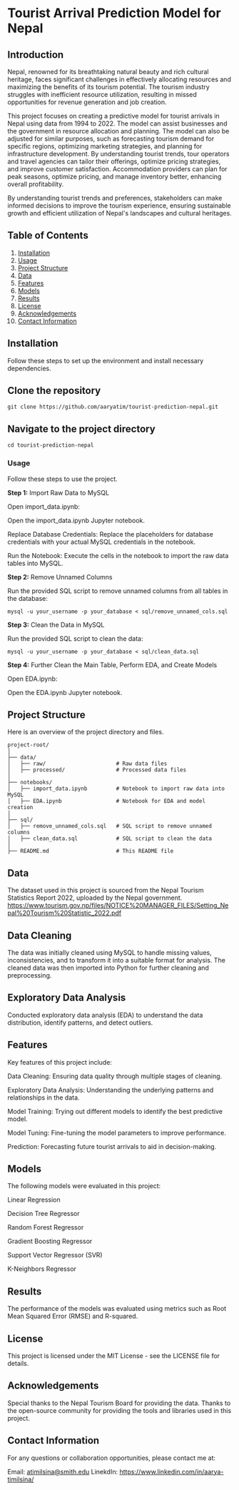 
# Tourist Arrival Prediction Model for Nepal

## Introduction
Nepal, renowned for its breathtaking natural beauty and rich cultural heritage, faces significant challenges in effectively allocating resources and maximizing the benefits of its tourism potential. The tourism industry struggles with inefficient resource utilization, resulting in missed opportunities for revenue generation and job creation.

This project focuses on creating a predictive model for tourist arrivals in Nepal using data from 1994 to 2022. The model can assist businesses and the government in resource allocation and planning. The model can also be adjusted for similar purposes, such as forecasting tourism demand for specific regions, optimizing marketing strategies, and planning for infrastructure development. By understanding tourist trends, tour operators and travel agencies can tailor their offerings, optimize pricing strategies, and improve customer satisfaction. Accommodation providers can plan for peak seasons, optimize pricing, and manage inventory better, enhancing overall profitability.

By understanding tourist trends and preferences, stakeholders can make informed decisions to improve the tourism experience, ensuring sustainable growth and efficient utilization of Nepal's landscapes and cultural heritages.

## Table of Contents
1. [Installation](#installation)
2. [Usage](#usage)
3. [Project Structure](#project-structure)
4. [Data](#data)
5. [Features](#features)
6. [Models](#models)
7. [Results](#results)
8. [License](#license)
9. [Acknowledgements](#acknowledgements)
10. [Contact Information](#contact-information)

## Installation
Follow these steps to set up the environment and install necessary dependencies.


## Clone the repository
`git clone https://github.com/aaryatim/tourist-prediction-nepal.git`

## Navigate to the project directory
`cd tourist-prediction-nepal`

### Usage

Follow these steps to use the project.

**Step 1:** Import Raw Data to MySQL

Open import_data.ipynb:

Open the import_data.ipynb Jupyter notebook.


Replace Database Credentials:
Replace the placeholders for database credentials with your actual MySQL credentials in the notebook.

Run the Notebook:
Execute the cells in the notebook to import the raw data tables into MySQL.

**Step 2:** Remove Unnamed Columns

Run the provided SQL script to remove unnamed columns from all tables in the database:

`mysql -u your_username -p your_database < sql/remove_unnamed_cols.sql`

**Step 3:** Clean the Data in MySQL

Run the provided SQL script to clean the data:

`mysql -u your_username -p your_database < sql/clean_data.sql`

**Step 4:** Further Clean the Main Table, Perform EDA, and Create Models

Open EDA.ipynb:

Open the EDA.ipynb Jupyter notebook.


## Project Structure
Here is an overview of the project directory and files.

```
project-root/
│
├── data/
│   ├── raw/                      # Raw data files
│   ├── processed/                # Processed data files
│
├── notebooks/
│   ├── import_data.ipynb         # Notebook to import raw data into MySQL
│   ├── EDA.ipynb                 # Notebook for EDA and model creation
│
├── sql/
│   ├── remove_unnamed_cols.sql   # SQL script to remove unnamed columns
│   ├── clean_data.sql            # SQL script to clean the data
│
├── README.md                     # This README file

```

## Data
The dataset used in this project is sourced from the Nepal Tourism Statistics Report 2022, uploaded by the Nepal government. 
https://www.tourism.gov.np/files/NOTICE%20MANAGER_FILES/Setting_Nepal%20Tourism%20Statistic_2022.pdf 

## Data Cleaning
The data was initially cleaned using MySQL to handle missing values, inconsistencies, and to transform it into a suitable format for analysis. The cleaned data was then imported into Python for further cleaning and preprocessing.

## Exploratory Data Analysis
Conducted exploratory data analysis (EDA) to understand the data distribution, identify patterns, and detect outliers.

## Features
Key features of this project include:

Data Cleaning: Ensuring data quality through multiple stages of cleaning. 

Exploratory Data Analysis: Understanding the underlying patterns and relationships in the data.  

Model Training: Trying out different models to identify the best predictive model.

Model Tuning: Fine-tuning the model parameters to improve performance.

Prediction: Forecasting future tourist arrivals to aid in decision-making.

## Models
The following models were evaluated in this project:

Linear Regression

Decision Tree Regressor

Random Forest Regressor

Gradient Boosting Regressor

Support Vector Regressor (SVR)

K-Neighbors Regressor

## Results
The performance of the models was evaluated using metrics such as Root Mean Squared Error (RMSE) and R-squared.

## License
This project is licensed under the MIT License - see the LICENSE file for details.

## Acknowledgements
Special thanks to the Nepal Tourism Board for providing the data.
Thanks to the open-source community for providing the tools and libraries used in this project.

## Contact Information
For any questions or collaboration opportunities, please contact me at:

Email: atimilsina@smith.edu
LinekdIn: https://www.linkedin.com/in/aarya-timilsina/
